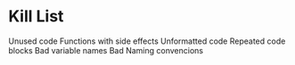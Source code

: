 Kill List
=========
Unused code
Functions with side effects
Unformatted code
Repeated code blocks
Bad variable names
Bad Naming convencions
